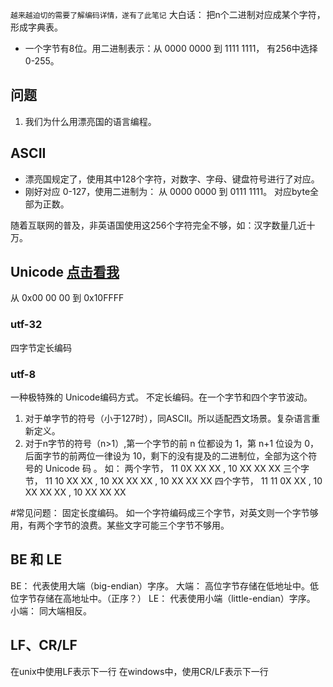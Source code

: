 
`越来越迫切的需要了解编码详情，遂有了此笔记`
大白话： 把n个二进制对应成某个字符，形成字典表。
* 一个字节有8位。用二进制表示：从 0000 0000 到 1111 1111， 有256中选择 0-255。
## 问题
1. 我们为什么用漂亮国的语言编程。
## ASCII
* 漂亮国规定了，使用其中128个字符，对数字、字母、键盘符号进行了对应。
* 刚好对应 0-127，使用二进制为： 从 0000 0000 到 0111 1111。 对应byte全部为正数。

随着互联网的普及，非英语国使用这256个字符完全不够，如：汉字数量几近十万。
## Unicode [点击看我](https://home.unicode.org/)
从 0x00 00 00 到 0x10FFFF
### utf-32 
四字节定长编码
### utf-8
一种极特殊的 Unicode编码方式。
不定长编码。在一个字节和四个字节波动。
1. 对于单字节的符号（小于127时），同ASCII。所以适配西文场景。复杂语言重新定义。
2. 对于n字节的符号（n>1）,第一个字节的前 n 位都设为 1，第 n+1 位设为 0，后面字节的前两位一律设为 10，剩下的没有提及的二进制位，全部为这个符号的 Unicode 码 。 
如：  两个字节，    11 0X XX XX , 10 XX XX XX
     三个字节，    11 10 XX XX , 10 XX XX XX , 10 XX XX XX 
     四个字节，    11 11 0X XX , 10 XX XX XX , 10 XX XX XX

#常见问题：
固定长度编码。 如一个字符编码成三个字节，对英文则一个字节够用，有两个字节的浪费。某些文字可能三个字节不够用。



## BE 和 LE
BE： 代表使用大端（big-endian）字序。
大端： 高位字节存储在低地址中。低位字节存储在高地址中。（正序？）
LE： 代表使用小端（little-endian）字序。
小端： 同大端相反。

## LF、CR/LF
在unix中使用LF表示下一行
在windows中，使用CR/LF表示下一行



